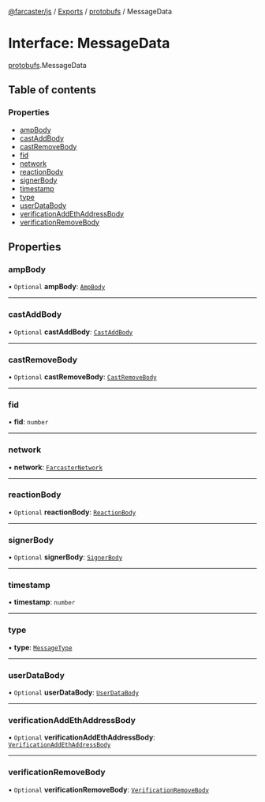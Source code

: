 [@farcaster/js](../README.md) / [Exports](../modules.md) / [protobufs](../modules/protobufs.md) / MessageData

# Interface: MessageData

[protobufs](../modules/protobufs.md).MessageData

## Table of contents

### Properties

- [ampBody](protobufs.MessageData.md#ampbody)
- [castAddBody](protobufs.MessageData.md#castaddbody)
- [castRemoveBody](protobufs.MessageData.md#castremovebody)
- [fid](protobufs.MessageData.md#fid)
- [network](protobufs.MessageData.md#network)
- [reactionBody](protobufs.MessageData.md#reactionbody)
- [signerBody](protobufs.MessageData.md#signerbody)
- [timestamp](protobufs.MessageData.md#timestamp)
- [type](protobufs.MessageData.md#type)
- [userDataBody](protobufs.MessageData.md#userdatabody)
- [verificationAddEthAddressBody](protobufs.MessageData.md#verificationaddethaddressbody)
- [verificationRemoveBody](protobufs.MessageData.md#verificationremovebody)

## Properties

### ampBody

• `Optional` **ampBody**: [`AmpBody`](../modules/protobufs.md#ampbody)

___

### castAddBody

• `Optional` **castAddBody**: [`CastAddBody`](../modules/protobufs.md#castaddbody)

___

### castRemoveBody

• `Optional` **castRemoveBody**: [`CastRemoveBody`](../modules/protobufs.md#castremovebody)

___

### fid

• **fid**: `number`

___

### network

• **network**: [`FarcasterNetwork`](../enums/protobufs.FarcasterNetwork.md)

___

### reactionBody

• `Optional` **reactionBody**: [`ReactionBody`](../modules/protobufs.md#reactionbody)

___

### signerBody

• `Optional` **signerBody**: [`SignerBody`](../modules/protobufs.md#signerbody)

___

### timestamp

• **timestamp**: `number`

___

### type

• **type**: [`MessageType`](../enums/protobufs.MessageType.md)

___

### userDataBody

• `Optional` **userDataBody**: [`UserDataBody`](../modules/protobufs.md#userdatabody)

___

### verificationAddEthAddressBody

• `Optional` **verificationAddEthAddressBody**: [`VerificationAddEthAddressBody`](../modules/protobufs.md#verificationaddethaddressbody)

___

### verificationRemoveBody

• `Optional` **verificationRemoveBody**: [`VerificationRemoveBody`](../modules/protobufs.md#verificationremovebody)
